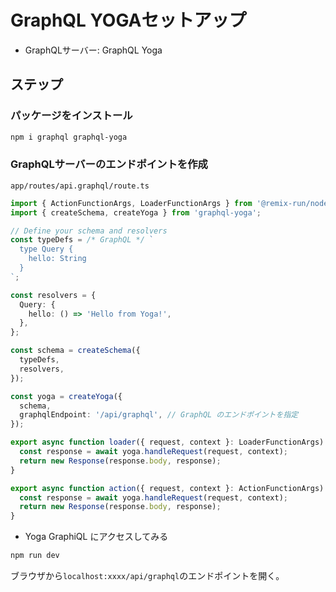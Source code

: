 # GraphQL YOGAセットアップ

- GraphQLサーバー: GraphQL Yoga

## ステップ

### パッケージをインストール

```sh
npm i graphql graphql-yoga
```

### GraphQLサーバーのエンドポイントを作成

`app/routes/api.graphql/route.ts`

```ts
import { ActionFunctionArgs, LoaderFunctionArgs } from '@remix-run/node';
import { createSchema, createYoga } from 'graphql-yoga';

// Define your schema and resolvers
const typeDefs = /* GraphQL */ `
  type Query {
    hello: String
  }
`;

const resolvers = {
  Query: {
    hello: () => 'Hello from Yoga!',
  },
};

const schema = createSchema({
  typeDefs,
  resolvers,
});

const yoga = createYoga({
  schema,
  graphqlEndpoint: '/api/graphql', // GraphQL のエンドポイントを指定
});

export async function loader({ request, context }: LoaderFunctionArgs) {
  const response = await yoga.handleRequest(request, context);
  return new Response(response.body, response);
}

export async function action({ request, context }: ActionFunctionArgs) {
  const response = await yoga.handleRequest(request, context);
  return new Response(response.body, response);
}
```

- Yoga GraphiQL にアクセスしてみる

```sh
npm run dev
```

ブラウザから`localhost:xxxx/api/graphql`のエンドポイントを開く。
